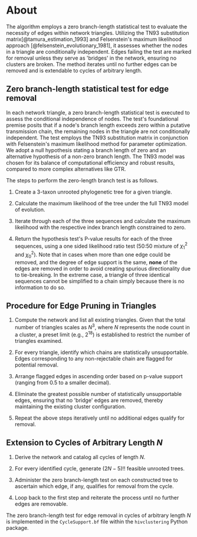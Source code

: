 # About 

The algorithm employs a zero branch-length statistical test to evaluate
the necessity of edges within network triangles. Utilizing the TN93
substitution matrix[@tamura_estimation_1993] and Felsenstein's maximum
likelihood approach [@felsenstein_evolutionary_1981], it assesses
whether the nodes in a triangle are conditionally independent. Edges
failing the test are marked for removal unless they serve as 'bridges'
in the network, ensuring no clusters are broken. The method iterates
until no further edges can be removed and is extendable to cycles of
arbitrary length.

## Zero branch-length statistical test for edge removal

In each network triangle, a zero branch-length statistical test is
executed to assess the conditional independence of nodes. The test's
foundational premise posits that if a node's branch length exceeds zero
within a putative transmission chain, the remaining nodes in the
triangle are not conditionally independent. The test employs the TN93
substitution matrix in conjunction with Felsenstein's maximum likelihood
method for parameter optimization. We adopt a null hypothesis stating a
branch length of zero and an alternative hypothesis of a non-zero branch
length. The TN93 model was chosen for its balance of computational
efficiency and robust results, compared to more complex alternatives
like GTR.

The steps to perform the zero-length branch test is as follows.

1.  Create a 3-taxon unrooted phylogenetic tree for a given triangle.

2.  Calculate the maximum likelihood of the tree under the full TN93
    model of evolution.

3.  Iterate through each of the three sequences and calculate the
    maximum likelihood with the respective index branch length
    constrained to zero.

4.  Return the hypothesis test's P-value results for each of the three
    sequences, using a one sided likelihood ratio test (50:50 mixture of
    $\chi^2_1$ and $\chi^2_0$). Note that in cases when more than one
    edge could be removed, and the degree of edge support is the same,
    **none** of the edges are removed in order to avoid creating
    spurious directionality due to tie-breaking. In the extreme case, a
    triangle of three identical sequences cannot be simplified to a
    chain simply because there is no information to do so.

## Procedure for Edge Pruning in Triangles

1.  Compute the network and list all existing triangles. Given that the
    total number of triangles scales as $N^3$, where $N$ represents the
    node count in a cluster, a preset limit (e.g., $2^{18}$) is
    established to restrict the number of triangles examined.

2.  For every triangle, identify which chains are statistically
    unsupportable. Edges corresponding to any non-rejectable chain are
    flagged for potential removal.

3.  Arrange flagged edges in ascending order based on p-value support
    (ranging from 0.5 to a smaller decimal).

4.  Eliminate the greatest possible number of statistically
    unsupportable edges, ensuring that no 'bridge' edges are removed,
    thereby maintaining the existing cluster configuration.

5.  Repeat the above steps iteratively until no additional edges qualify
    for removal.

## Extension to Cycles of Arbitrary Length $N$

1.  Derive the network and catalog all cycles of length $N$.

2.  For every identified cycle, generate $(2N-5)!!$ feasible unrooted
    trees.

3.  Administer the zero branch-length test on each constructed tree to
    ascertain which edge, if any, qualifies for removal from the cycle.

4.  Loop back to the first step and reiterate the process until no
    further edges are removable.

The zero branch-length test for edge removal in cycles of arbitrary
length $N$ is implemented in the `CycleSupport.bf` file within the
`hivclustering` Python package.

